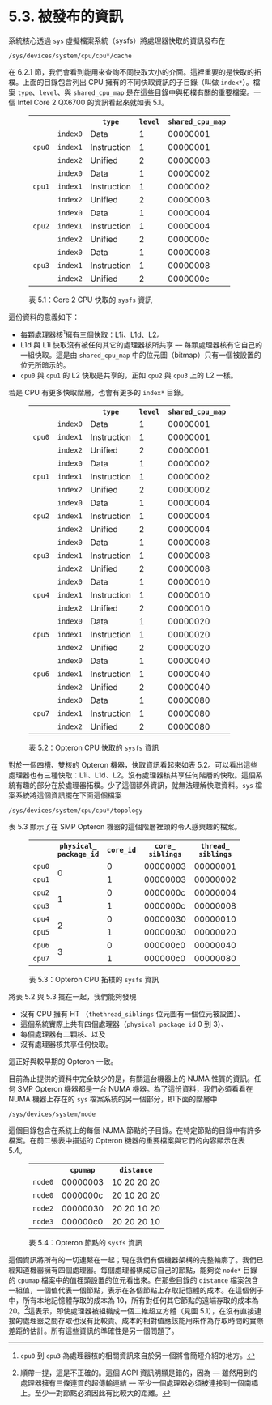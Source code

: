 # 5.3. 被發布的資訊

系統核心透過 `sys` 虛擬檔案系統（sysfs）將處理器快取的資訊發布在

`/sys/devices/system/cpu/cpu*/cache`

在 6.2.1 節，我們會看到能用來查詢不同快取大小的介面。這裡重要的是快取的拓樸。上面的目錄包含列出 CPU 擁有的不同快取資訊的子目錄（叫做 `index*`）。檔案 `type`、`level`、與 `shared_cpu_map` 是在這些目錄中與拓樸有關的重要檔案。一個 Intel Core 2 QX6700 的資訊看起來就如表 5.1。

<figure>
  <table>
    <tr>
      <th colspan="2"></th>
      <th><code>type</code></th>
      <th><code>level</code></th>
      <th><code>shared_cpu_map</code></th>
    </tr>
    <tr>
      <td rowspan="3"><code>cpu0</code></td>
      <td><code>index0</code></td>
      <td>Data</td>
      <td>1</td>
      <td>00000001</td>
    </tr>
    <tr>
      <td><code>index1</code></td>
      <td>Instruction</td>
      <td>1</td>
      <td>00000001</td>
    </tr>
    <tr>
      <td><code>index2</code></td>
      <td>Unified</td>
      <td>2</td>
      <td>00000003</td>
    </tr>
    <tr>
      <td rowspan="3"><code>cpu1</code></td>
      <td><code>index0</code></td>
      <td>Data</td>
      <td>1</td>
      <td>00000002</td>
    </tr>
    <tr>
      <td><code>index1</code></td>
      <td>Instruction</td>
      <td>1</td>
      <td>00000002</td>
    </tr>
    <tr>
      <td><code>index2</code></td>
      <td>Unified</td>
      <td>2</td>
      <td>00000003</td>
    </tr>
    <tr>
      <td rowspan="3"><code>cpu2</code></td>
      <td><code>index0</code></td>
      <td>Data</td>
      <td>1</td>
      <td>00000004</td>
    </tr>
    <tr>
      <td><code>index1</code></td>
      <td>Instruction</td>
      <td>1</td>
      <td>00000004</td>
    </tr>
    <tr>
      <td><code>index2</code></td>
      <td>Unified</td>
      <td>2</td>
      <td>0000000c</td>
    </tr>
    <tr>
      <td rowspan="3"><code>cpu3</code></td>
      <td><code>index0</code></td>
      <td>Data</td>
      <td>1</td>
      <td>00000008</td>
    </tr>
    <tr>
      <td><code>index1</code></td>
      <td>Instruction</td>
      <td>1</td>
      <td>00000008</td>
    </tr>
    <tr>
      <td><code>index2</code></td>
      <td>Unified</td>
      <td>2</td>
      <td>0000000c</td>
    </tr>
  </table>
  <figcaption>表 5.1：Core 2 CPU 快取的 <code>sysfs</code> 資訊</figcaption>
</figure>

這份資料的意義如下：

* 每顆處理器核[^25]擁有三個快取：L1i、L1d、L2。
* L1d 與 L1i 快取沒有被任何其它的處理器核所共享 –– 每顆處理器核有它自己的一組快取。這是由 `shared_cpu_map` 中的位元圖（bitmap）只有一個被設置的位元所暗示的。
* `cpu0` 與 `cpu1` 的 L2 快取是共享的，正如 `cpu2` 與 `cpu3` 上的 L2 一樣。

若是 CPU 有更多快取階層，也會有更多的 `index*` 目錄。

<figure>
  <table>
    <tr>
      <th colspan="2"></th>
      <th><code>type</code></th>
      <th><code>level</code></th>
      <th><code>shared_cpu_map</code></th>
    </tr>
    <tr>
      <td rowspan="3"><code>cpu0</code></td>
      <td><code>index0</code></td>
      <td>Data</td>
      <td>1</td>
      <td>00000001</td>
    </tr>
    <tr>
      <td><code>index1</code></td>
      <td>Instruction</td>
      <td>1</td>
      <td>00000001</td>
    </tr>
    <tr>
      <td><code>index2</code></td>
      <td>Unified</td>
      <td>2</td>
      <td>00000001</td>
    </tr>
    <tr>
      <td rowspan="3"><code>cpu1</code></td>
      <td><code>index0</code></td>
      <td>Data</td>
      <td>1</td>
      <td>00000002</td>
    </tr>
    <tr>
      <td><code>index1</code></td>
      <td>Instruction</td>
      <td>1</td>
      <td>00000002</td>
    </tr>
    <tr>
      <td><code>index2</code></td>
      <td>Unified</td>
      <td>2</td>
      <td>00000002</td>
    </tr>
    <tr>
      <td rowspan="3"><code>cpu2</code></td>
      <td><code>index0</code></td>
      <td>Data</td>
      <td>1</td>
      <td>00000004</td>
    </tr>
    <tr>
      <td><code>index1</code></td>
      <td>Instruction</td>
      <td>1</td>
      <td>00000004</td>
    </tr>
    <tr>
      <td><code>index2</code></td>
      <td>Unified</td>
      <td>2</td>
      <td>00000004</td>
    </tr>
    <tr>
      <td rowspan="3"><code>cpu3</code></td>
      <td><code>index0</code></td>
      <td>Data</td>
      <td>1</td>
      <td>00000008</td>
    </tr>
    <tr>
      <td><code>index1</code></td>
      <td>Instruction</td>
      <td>1</td>
      <td>00000008</td>
    </tr>
    <tr>
      <td><code>index2</code></td>
      <td>Unified</td>
      <td>2</td>
      <td>00000008</td>
    </tr>
    <tr>
      <td rowspan="3"><code>cpu4</code></td>
      <td><code>index0</code></td>
      <td>Data</td>
      <td>1</td>
      <td>00000010</td>
    </tr>
    <tr>
      <td><code>index1</code></td>
      <td>Instruction</td>
      <td>1</td>
      <td>00000010</td>
    </tr>
    <tr>
      <td><code>index2</code></td>
      <td>Unified</td>
      <td>2</td>
      <td>00000010</td>
    </tr>
    <tr>
      <td rowspan="3"><code>cpu5</code></td>
      <td><code>index0</code></td>
      <td>Data</td>
      <td>1</td>
      <td>00000020</td>
    </tr>
    <tr>
      <td><code>index1</code></td>
      <td>Instruction</td>
      <td>1</td>
      <td>00000020</td>
    </tr>
    <tr>
      <td><code>index2</code></td>
      <td>Unified</td>
      <td>2</td>
      <td>00000020</td>
    </tr>
    <tr>
      <td rowspan="3"><code>cpu6</code></td>
      <td><code>index0</code></td>
      <td>Data</td>
      <td>1</td>
      <td>00000040</td>
    </tr>
    <tr>
      <td><code>index1</code></td>
      <td>Instruction</td>
      <td>1</td>
      <td>00000040</td>
    </tr>
    <tr>
      <td><code>index2</code></td>
      <td>Unified</td>
      <td>2</td>
      <td>00000040</td>
    </tr>
    <tr>
      <td rowspan="3"><code>cpu7</code></td>
      <td><code>index0</code></td>
      <td>Data</td>
      <td>1</td>
      <td>00000080</td>
    </tr>
    <tr>
      <td><code>index1</code></td>
      <td>Instruction</td>
      <td>1</td>
      <td>00000080</td>
    </tr>
    <tr>
      <td><code>index2</code></td>
      <td>Unified</td>
      <td>2</td>
      <td>00000080</td>
    </tr>
  </table>
  <figcaption>表 5.2：Opteron CPU 快取的 <code>sysfs</code> 資訊</figcaption>
</figure>

對於一個四槽、雙核的 Opteron 機器，快取資訊看起來如表 5.2。可以看出這些處理器也有三種快取：L1i、L1d、L2。沒有處理器核共享任何階層的快取。這個系統有趣的部分在於處理器拓樸。少了這個額外資訊，就無法理解快取資料。`sys` 檔案系統將這個資訊擺在下面這個檔案

`/sys/devices/system/cpu/cpu*/topology`

表 5.3 顯示了在 SMP Opteron 機器的這個階層裡頭的令人感興趣的檔案。

<figure>
  <table>
    <tr>
      <th></th>
      <th><code>physical_<br />package_id</code></th>
      <th><code>core_id</code></th>
      <th><code>core_<br />siblings</code></th>
      <th><code>thread_<br />siblings</code></th>
    </tr>
    <tr>
      <td><code>cpu0</code></td>
      <td rowspan="2">0</td>
      <td>0</td>
      <td>00000003</td>
      <td>00000001</td>
    </tr>
    <tr>
      <td><code>cpu1</code></td>
      <td>1</td>
      <td>00000003</td>
      <td>00000002</td>
    </tr>
    <tr>
      <td><code>cpu2</code></td>
      <td rowspan="2">1</td>
      <td>0</td>
      <td>0000000c</td>
      <td>00000004</td>
    </tr>
    <tr>
      <td><code>cpu3</code></td>
      <td>1</td>
      <td>0000000c</td>
      <td>00000008</td>
    </tr>
    <tr>
      <td><code>cpu4</code></td>
      <td rowspan="2">2</td>
      <td>0</td>
      <td>00000030</td>
      <td>00000010</td>
    </tr>
    <tr>
      <td><code>cpu5</code></td>
      <td>1</td>
      <td>00000030</td>
      <td>00000020</td>
    </tr>
    <tr>
      <td><code>cpu6</code></td>
      <td rowspan="2">3</td>
      <td>0</td>
      <td>000000c0</td>
      <td>00000040</td>
    </tr>
    <tr>
      <td><code>cpu7</code></td>
      <td>1</td>
      <td>000000c0</td>
      <td>00000080</td>
    </tr>
  </table>
  <figcaption>表 5.3：Opteron CPU 拓樸的 <code>sysfs</code> 資訊</figcaption>
</figure>

將表 5.2 與 5.3 擺在一起，我們能夠發現

* 沒有 CPU 擁有 HT （`thethread_siblings` 位元圖有一個位元被設置）、
* 這個系統實際上共有四個處理器（`physical_package_id` 0 到 3）、
* 每個處理器有二顆核、以及
* 沒有處理器核共享任何快取。

這正好與較早期的 Opteron 一致。

目前為止提供的資料中完全缺少的是，有關這台機器上的 NUMA 性質的資訊。任何 SMP Opteron 機器都是一台 NUMA 機器。為了這份資料，我們必須看看在 NUMA 機器上存在的 `sys` 檔案系統的另一個部分，即下面的階層中

`/sys/devices/system/node`

這個目錄包含在系統上的每個 NUMA 節點的子目錄。在特定節點的目錄中有許多檔案。在前二張表中描述的 Opteron 機器的重要檔案與它們的內容顯示在表 5.4。

<figure>
  <table>
    <tr>
      <th></th>
      <th><code>cpumap</code></th>
      <th><code>distance</code></th>
    </tr>
    <tr>
      <td><code>node0</code></td>
      <td>00000003</td>
      <td>10 20 20 20</td>
    </tr>
    <tr>
      <td><code>node0</code></td>
      <td>0000000c</td>
      <td>20 10 20 20</td>
    </tr>
    <tr>
      <td><code>node2</code></td>
      <td>00000030</td>
      <td>20 20 10 20</td>
    </tr>
    <tr>
      <td><code>node3</code></td>
      <td>000000c0</td>
      <td>20 20 20 10</td>
    </tr>
  </table>
  <figcaption>表 5.4：Opteron 節點的 <code>sysfs</code> 資訊</figcaption>
</figure>

這個資訊將所有的一切連繫在一起；現在我們有個機器架構的完整輪廓了。我們已經知道機器擁有四個處理器。每個處理器構成它自己的節點，能夠從 `node*` 目錄的 `cpumap` 檔案中的值裡頭設置的位元看出來。在那些目錄的 `distance` 檔案包含一組值，一個值代表一個節點，表示在各個節點上存取記憶體的成本。在這個例子中，所有本地記憶體存取的成本為 10，所有對任何其它節點的遠端存取的成本為 20。[^26]這表示，即使處理器被組織成一個二維超立方體（見圖 5.1），在沒有直接連接的處理器之間存取也沒有比較貴。成本的相對值應該能用來作為存取時間的實際差距的估計。所有這些資訊的準確性是另一個問題了。


[^25]: `cpu0` 到 `cpu3` 為處理器核的相關資訊來自於另一個將會簡短介紹的地方。

[^26]: 順帶一提，這是不正確的。這個 ACPI 資訊明顯是錯的，因為 –– 雖然用到的處理器擁有三條連貫的超傳輸連結 –– 至少一個處理器必須被連接到一個南橋上。至少一對節點必須因此有比較大的距離。

